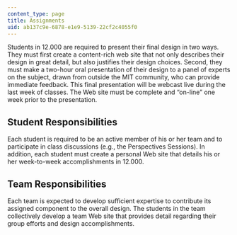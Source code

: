 ```yaml
---
content_type: page
title: Assignments
uid: ab137c9e-6878-e1e9-5139-22cf2c4055f0
---
```


Students in 12.000 are required to present their final design in two ways. They must first create a content-rich web site that not only describes their design in great detail, but also justifies their design choices. Second, they must make a two-hour oral presentation of their design to a panel of experts on the subject, drawn from outside the MIT community, who can provide immediate feedback. This final presentation will be webcast live during the last week of classes. The Web site must be complete and “on-line” one week prior to the presentation.

Student Responsibilities
------------------------

Each student is required to be an active member of his or her team and to participate in class discussions (e.g., the Perspectives Sessions). In addition, each student must create a personal Web site that details his or her week-to-week accomplishments in 12.000.

Team Responsibilities
---------------------

Each team is expected to develop sufficient expertise to contribute its assigned component to the overall design. The students in the team collectively develop a team Web site that provides detail regarding their group efforts and design accomplishments.